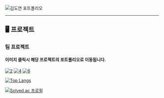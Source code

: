 ![김도연 포트폴리오](https://user-images.githubusercontent.com/89984853/208933051-0db2db88-7083-45a8-9f62-e0c63ec2c133.jpg)

<!-- 
![header](https://capsule-render.vercel.app/api?type=soft&color=gradient&customColorList=20&height=200&section=header&text=Java와%20SQL을%20다루는%20개발자&fontSize=50)
## 📋 보유 기술
---

### 주 기술
#### Version Control
![GitHub](https://img.shields.io/badge/github-%23121011.svg?style=for-the-badge&logo=github&logoColor=white)

#### Databases
![MySQL](https://img.shields.io/badge/mysql-%231572B0.svg?style=for-the-badge&logo=mysql&logoColor=white)
![Oracle](https://img.shields.io/badge/oracle-%23E34F26.svg?style=for-the-badge&logo=oracle&logoColor=white)

#### Frameworks
![Spring](https://img.shields.io/badge/spring-%236DB33F.svg?style=for-the-badge&logo=spring&logoColor=white)
![Anaconda](https://img.shields.io/badge/Anaconda-%2344A833.svg?style=for-the-badge&logo=anaconda&logoColor=white)
![Bootstrap](https://img.shields.io/badge/bootstrap-%23563D7C.svg?style=for-the-badge&logo=bootstrap&logoColor=white)

#### IDEs/Editors
![Eclipse](https://img.shields.io/badge/Eclipse-FE7A16.svg?style=for-the-badge&logo=Eclipse&logoColor=white)
![Visual Studio Code](https://img.shields.io/badge/Visual%20Studio%20Code-0078d7.svg?style=for-the-badge&logo=visual-studio-code&logoColor=white)
![Jupyter Notebook](https://img.shields.io/badge/jupyter-%23FA0F00.svg?style=for-the-badge&logo=jupyter&logoColor=white)

#### Languages
![Java](https://img.shields.io/badge/java-%23ED8B00.svg?style=for-the-badge&logo=Java&logoColor=white)
![Python](https://img.shields.io/badge/python-3670A0?style=for-the-badge&logo=python&logoColor=ffdd54)
![JavaScript](https://img.shields.io/badge/javascript-%23323330.svg?style=for-the-badge&logo=javascript&logoColor=%23F7DF1E)
![HTML5](https://img.shields.io/badge/html5-%23E34F26.svg?style=for-the-badge&logo=html5&logoColor=white)
![CSS3](https://img.shields.io/badge/css3-%231572B6.svg?style=for-the-badge&logo=css3&logoColor=white)


### 학습한 기술
![C++](https://img.shields.io/badge/c++-%2300599C.svg?style=for-the-badge&logo=c%2B%2B&logoColor=white)
![Visual Studio](https://img.shields.io/badge/Visual%20Studio-5C2D91.svg?style=for-the-badge&logo=visual-studio&logoColor=white)   
머신러닝, 딥러닝, 크롤링 -->


<!-- 
#### 💾 Databases
![MySQL](https://img.shields.io/badge/mysql-%2300f.svg?style=for-the-badge&logo=mysql&logoColor=white)

#### 📚 Frameworks, Platforms and Libraries
![Bootstrap](https://img.shields.io/badge/bootstrap-%23563D7C.svg?style=for-the-badge&logo=bootstrap&logoColor=white)
![Spring](https://img.shields.io/badge/spring-%236DB33F.svg?style=for-the-badge&logo=spring&logoColor=white)
![Anaconda](https://img.shields.io/badge/Anaconda-%2344A833.svg?style=for-the-badge&logo=anaconda&logoColor=white)

#### 💻 IDEs/Editors
![Eclipse](https://img.shields.io/badge/Eclipse-FE7A16.svg?style=for-the-badge&logo=Eclipse&logoColor=white)
![Visual Studio Code](https://img.shields.io/badge/Visual%20Studio%20Code-0078d7.svg?style=for-the-badge&logo=visual-studio-code&logoColor=white)
![Visual Studio](https://img.shields.io/badge/Visual%20Studio-5C2D91.svg?style=for-the-badge&logo=visual-studio&logoColor=white)
![Jupyter Notebook](https://img.shields.io/badge/jupyter-%23FA0F00.svg?style=for-the-badge&logo=jupyter&logoColor=white)

#### 📋 Languages
![Java](https://img.shields.io/badge/java-%23ED8B00.svg?style=for-the-badge&logo=java&logoColor=white)
![Python](https://img.shields.io/badge/python-3670A0?style=for-the-badge&logo=python&logoColor=ffdd54)
![C++](https://img.shields.io/badge/c++-%2300599C.svg?style=for-the-badge&logo=c%2B%2B&logoColor=white)
![JavaScript](https://img.shields.io/badge/javascript-%23323330.svg?style=for-the-badge&logo=javascript&logoColor=%23F7DF1E)
![HTML5](https://img.shields.io/badge/html5-%23E34F26.svg?style=for-the-badge&logo=html5&logoColor=white)
![CSS3](https://img.shields.io/badge/css3-%231572B6.svg?style=for-the-badge&logo=css3&logoColor=white)

#### 🕓 Version Control
![GitHub](https://img.shields.io/badge/github-%23121011.svg?style=for-the-badge&logo=github&logoColor=white) -->

---

## 🖥️ 프로젝트
<!-- ### 1. 개인 프로젝트
  - [일정 관리 웹사이트_진행중](https://github.com/kdn00/SpringProject) -->

### 팀 프로젝트
#### 이미지 클릭시 해당 프로젝트의 포트폴리오로 이동됩니다.
[![2](https://user-images.githubusercontent.com/89984853/207481081-59486da2-d2af-47e2-bc4a-640ad0667ad1.jpg)](https://github.com/kdn00/Mini-Project)
[![4](https://user-images.githubusercontent.com/89984853/207481096-4fb628ea-f9a5-4431-a74a-e950d3b08e34.jpg)](https://github.com/kdn00/recetA)
[![6](https://user-images.githubusercontent.com/89984853/207481106-c911e470-5e4d-4526-a034-af2c98f316d6.jpg)](https://github.com/kdn00/Alsseulnongjab)



<!--
[![1](https://user-images.githubusercontent.com/89984853/207268344-da71f361-0d95-4402-a036-d2901ac02213.png)](https://github.com/kdn00/Mini-Project)

[![2](https://user-images.githubusercontent.com/89984853/207268385-b202daf0-ae2d-42fc-8db7-21d265b50d15.png)](https://github.com/kdn00/recetA)

[![알쓸농잡 카드](https://user-images.githubusercontent.com/89984853/206100764-73a743eb-da73-4a2e-a894-e9980053e9f8.png)](https://github.com/kdn00/Alsseulnongjab)

![Anurag's GitHub stats](https://github-readme-stats.vercel.app/api?username=kdn00&&show_icons=true)

[![Top Langs](https://github-readme-stats.vercel.app/api/top-langs/?username=kdn00&layout=compact&theme=tokyonight)](https://github.com/kdn00/github-readme-stats) -->
[![Top Langs](https://github-readme-stats.vercel.app/api/top-langs/?username=kdn00)](https://github.com/kdn00/github-readme-stats)

[![Solved.ac
프로필](http://mazassumnida.wtf/api/v2/generate_badge?boj=kdn00)](https://solved.ac/kdn00)


<!-- ### 🗓️ 일일 목표
---
1. 개인 프로젝트 한 번 이상 commit하기
2. 백준 문제 10개 이상 풀기
 -->
 
<!-- ![Footer](https://capsule-render.vercel.app/api?type=soft&color=gradient&customColorList=20&height=200&section=footer) -->
